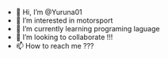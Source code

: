 - 👋 Hi, I’m @Yuruna01
- 👀 I’m interested in motorsport
- 🌱 I’m currently learning programing laguage
- 💞️ I’m looking to collaborate !!!
- 📫 How to reach me ???

<!---
Yuruna01/Yuruna01 is a ✨ special ✨ repository because its `README.md` (this file) appears on your GitHub profile.
You can click the Preview link to take a look at your changes.
--->

